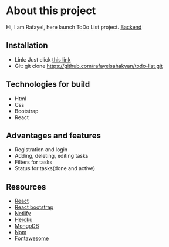 # About this project

Hi, I am Rafayel, here launch ToDo List project. 
[Backend](https://https://github.com/rafayelsahakyan/todo-list-api/)

## Installation
* Link: Just click [this link](https://admiring-lovelace-e97eeb.netlify.app/)
* Git: git clone https://github.com/rafayelsahakyan/todo-list.git

## Technologies for build
* Html
* Css
* Bootstrap
* React 

## Advantages and features
* Registration and login
* Adding, deleting, editing tasks
* Filters for tasks
* Status for tasks(done and active)

## Resources
* [React](https://reactjs.org/docs/getting-started)
* [React bootstrap](https://react-bootstrap.netlify.app/)
* [Netlify](https://www.netlify.com/)
* [Heroku](https://dashboard.heroku.com/)
* [MongoDB](https://account.mongodb.com/)
* [Npm](https://www.npmjs.com/)
* [Fontawesome](https://fontawesome.com/how-to-use/on-the-web/using-with/react)
